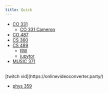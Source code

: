 ```yaml
---
title: Quick
---
```





- [CO 331](https://notes.sibeliusp.com/pdf/1211/co331.pdf)
    - [CO 331 Cameron](https://hextical.github.io/university-notes/year-2/semester-2/CO%20331/co331.pdf)
- [CO 487](https://notes.sibeliusp.com/pdf/1211/co487.pdf)
- [CS 360](https://notes.sibeliusp.com/mdf/1211/cs360/)
- [CS 489](https://notes.sibeliusp.com/pdf/1211/cs479.pdf)
    - [RW](https://www.richardwu.ca/notes/cs489-notes.pdf)
    - [jupytor](https://uwaterloo.syzygy.ca/)
- [MUSIC 371](https://notes.sibeliusp.com/mdf/1211/music371/)

<br>
[twitch vid](https://onlinevideoconverter.party/)
<br>

- [phys 359](https://github.com/jensen-lawrence/UWLectureNotes/tree/master/PHYS-359)
